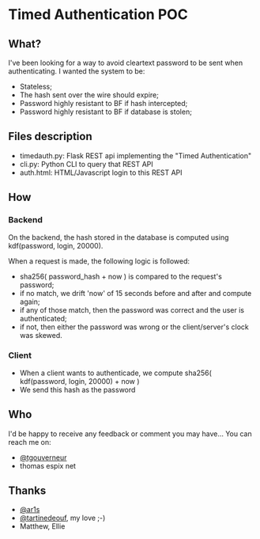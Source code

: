 # Timed Authentication POC

## What?

I've been looking for a way to avoid cleartext password to be sent when authenticating.
I wanted the system to be:

* Stateless;
* The hash sent over the wire should expire;
* Password highly resistant to BF if hash intercepted;
* Password highly resistant to BF if database is stolen;

## Files description

* timedauth.py: Flask REST api implementing the "Timed Authentication"
* cli.py: Python CLI to query that REST API
* auth.html: HTML/Javascript login to this REST API

## How

### Backend

On the backend, the hash stored in the database is computed using kdf(password, login, 20000).

When a request is made, the following logic is followed:

* sha256( password_hash + now ) is compared to the request's password;
* if no match, we drift 'now' of 15 seconds before and after and compute again;
* if any of those match, then the password was correct and the user is authenticated;
* if not, then either the password was wrong or the client/server's clock was skewed.

### Client

* When a client wants to authenticade, we compute sha256( kdf(password, login, 20000) + now )
* We send this hash as the password

## Who

I'd be happy to receive any feedback or comment you may have... You can reach me on:

* [@tgouverneur](https://twitter.com/tgouverneur)
* thomas <at> espix <dot> net

## Thanks

* [@ar1s](https://twitter.com/ar1s)
* [@tartinedeouf](https://twitter.com/tartinedeouf), my love ;-)
* Matthew, Ellie
